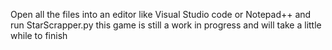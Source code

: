 Open all the files into an editor like Visual Studio code or Notepad++ and run StarScrapper.py
this game is still a work in progress and will take a little while to finish
